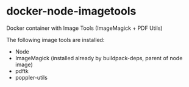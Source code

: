 docker-node-imagetools
======================

Docker container with Image Tools (ImageMagick + PDF Utils)

The following image tools are installed:

* Node
* ImageMagick (installed already by buildpack-deps, parent of node image)
* pdftk
* poppler-utils

